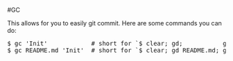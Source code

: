 #GC

This allows for you to easily git commit. Here are some commands you can do:

<pre>
$ gc 'Init'            # short for `$ clear; gd;           g add -A;        g cm -m 'Init'`
$ gc README.md 'Init'  # short for `$ clear; gd README.md; g add README.md; g cm -m 'Init'`
</pre>
